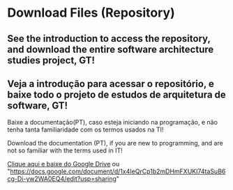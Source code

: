# Download Files (Repository)
See the introduction to access the repository, and download the entire software architecture studies project, GT!
--
Veja a introdução para acessar o repositório, e baixe todo o projeto de estudos de arquitetura de software, GT!
--

Baixe a documentação(PT), caso esteja iniciando na programação, e não tenha tanta familiaridade com os termos usados na TI!

Download the documentation (PT), if you are new to programming, and are not so familiar with the terms used in IT!


<a href="https://docs.google.com/document/d/1x4IeQrCp1b2mDHmFXUKI74taSuB6cg-Di-yw2WA0EQ4/edit?usp=sharing" target="_blank">Clique aqui e baixe do Google Drive</a> ou "https://docs.google.com/document/d/1x4IeQrCp1b2mDHmFXUKI74taSuB6cg-Di-yw2WA0EQ4/edit?usp=sharing"




